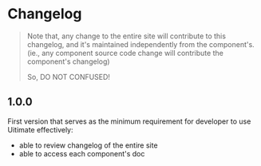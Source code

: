 # Changelog

> Note that, any change to the entire site will contribute to this changelog, and it's maintained independently from the component's.
> (ie., any component source code change will contribute the component's changelog)
>
> So, DO NOT CONFUSED!

## 1.0.0
First version that serves as the minimum requirement for developer to use Uitimate effectively:
- able to review changelog of the entire site
- able to access each component's doc
